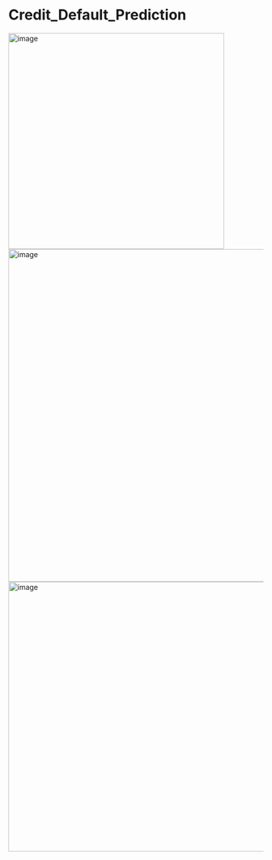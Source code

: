 # Credit_Default_Prediction

<img width="426" alt="image" src="https://github.com/pravinpawar3/Credit_Default_Prediction/assets/23742943/42e509db-1a74-4a45-b5bd-d9daabb380eb">

<img width="656" alt="image" src="https://github.com/pravinpawar3/Credit_Default_Prediction/assets/23742943/70b5e1d7-70de-4095-9483-a6f88029b71a">

<img width="532" alt="image" src="https://github.com/pravinpawar3/Credit_Default_Prediction/assets/23742943/af53fdc9-7eed-4f4b-9318-a658fd66909e">

